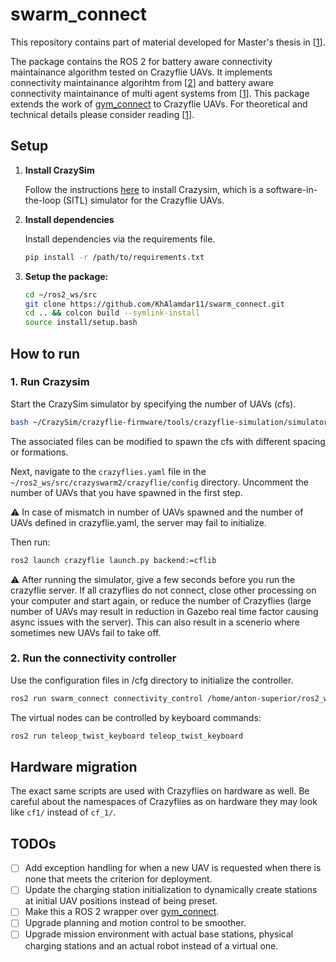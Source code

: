 # swarm_connect

This repository contains part of material developed for Master's thesis in [<a href="#ref1">1</a>].

The package contains the ROS 2 for battery aware connectivity maintainance algorithm tested on Crazyflie UAVs. It implements connectivity maintainance algorihtm from [<a href="#ref2">2</a>] and battery aware connectivity maintainance of multi agent systems from [<a href="#ref2">1</a>]. This package extends the work of [gym_connect](https://github.com/KhAlamdar11/gym-connect) to Crazyflie UAVs. For theoretical and technical details please consider reading [<a href="#ref2">1</a>].

## Setup

1. **Install CrazySim**

    Follow the instructions [here](https://github.com/gtfactslab/CrazySim) to install Crazysim, which is a software-in-the-loop (SITL) simulator for the Crazyflie UAVs.

2. **Install dependencies**

    Install dependencies via the requirements file.

    ```bash
    pip install -r /path/to/requirements.txt
    ```


3. **Setup the package:**

    ```bash
    cd ~/ros2_ws/src
    git clone https://github.com/KhAlamdar11/swarm_connect.git
    cd .. && colcon build --symlink-install
    source install/setup.bash
    ```

## How to run

### 1. Run Crazysim

Start the CrazySim simulator by specifying the number of UAVs (cfs).

```bash
bash ~/CrazySim/crazyflie-firmware/tools/crazyflie-simulation/simulator_files/gazebo/launch/sitl_multiagent_square.sh -n 7 -m crazyflie
```

The associated files can be modified to spawn the cfs with different spacing or formations.

Next, navigate to the ```crazyflies.yaml``` file in the ```~/ros2_ws/src/crazyswarm2/crazyflie/config``` directory. Uncomment the number of UAVs that you have spawned in the first step.

⚠️ In case of mismatch in number of UAVs spawned and the number of UAVs defined in crazyflie.yaml, the server may fail to initialize.

Then run:

```bash
ros2 launch crazyflie launch.py backend:=cflib
```

⚠️ After running the simulator, give a few seconds before you run the crazyflie server. If all crazyflies do not connect, close other processing on your computer and start again, or reduce the number of Crazyflies (large number of UAVs may result in reduction in Gazebo real time factor causing async issues with the server). This can also result in a scenerio where sometimes new UAVs fail to take off.

### 2. Run the connectivity controller

Use the configuration files in /cfg directory to initialize the controller.

```bash
ros2 run swarm_connect connectivity_control /home/anton-superior/ros2_ws/src/swarm_connect/cfg/cfg1_battery.cfg
```

The virtual nodes can be controlled by keyboard commands:

```bash
ros2 run teleop_twist_keyboard teleop_twist_keyboard
```

## Hardware migration

The exact same scripts are used with Crazyflies on hardware as well. Be careful about the namespaces of Crazyflies as on hardware they may look like ```cf1/``` instead of ```cf_1/```.

## TODOs
- [ ] Add exception handling for when a new UAV is requested when there is none that meets the criterion for deployment.
- [ ] Update the charging station initialization to dynamically create stations at initial UAV positions instead of being preset. 
- [ ] Make this a ROS 2 wrapper over [gym_connect](https://github.com/KhAlamdar11/gym-connect).
- [ ] Upgrade planning and motion control to be smoother.
- [ ] Upgrade mission environment with actual base stations, physical charging stations and an actual robot instead of a virtual one.